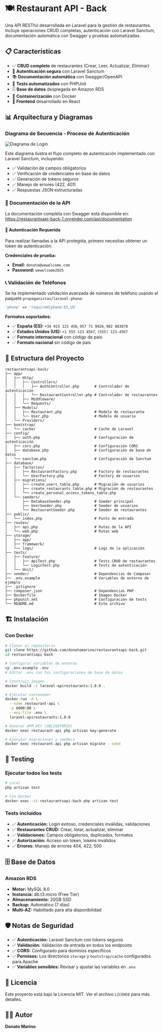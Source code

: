 # 🍽️ Restaurant API - Back

Una API RESTful desarrollada en Laravel para la gestión de restaurantes. Incluye operaciones CRUD completas, autenticación con Laravel Sanctum, documentación automática con Swagger y pruebas automatizadas.

## 📋 Características

- ✅ **CRUD completo** de restaurantes (Crear, Leer, Actualizar, Eliminar)
- 🔐 **Autenticación segura** con Laravel Sanctum
- 📚 **Documentación automática** con Swagger/OpenAPI
- 🧪 **Tests automatizados** con PHPUnit
- 🗄️ **Base de datos** desplegada en Amazon RDS
- 🐳 **Containerización** con Docker
- 🎨 **Frontend** desarrollado en React

## 📊 Arquitectura y Diagramas

### Diagrama de Secuencia - Proceso de Autenticación
![Diagrama de Login](./docs/diagrama_secuencia_login.png)

Este diagrama ilustra el flujo completo de autenticación implementado con Laravel Sanctum, incluyendo:

- ✅ Validación de campos obligatorios
- ✅ Verificación de credenciales en base de datos
- ✅ Generación de tokens seguros
- ✅ Manejo de errores (422, 401)
- ✅ Respuestas JSON estructuradas

### 📖 Documentación de la API
La documentación completa con Swagger está disponible en:
https://restaurantsapi-back-1.onrender.com/api/documentation

#### 🔐 Autenticación Requerida
Para realizar llamadas a la API protegida, primero necesitas obtener un token de autenticación:

**Credenciales de prueba:**
- **Email:** `donato@wewelcome.com`
- **Password:** `wewelcome2025`

### 📞 Validación de Teléfonos
Se ha implementado validación avanzada de números de teléfono usando el paquete `propaganistas/laravel-phone`:

```php
'phone' => 'required|phone:ES,US'
```

**Formatos soportados:**
- ✅ **España (ES):** `+34 915 123 456`, `957 71 9926`, `982 883878`
- ✅ **Estados Unidos (US):** `+1 555 123 4567`, `(555) 123-4567`
- ✅ **Formato internacional** con código de país
- ✅ **Formato nacional** sin código de país

## 📁 Estructura del Proyecto

```
restaurantsapi-back/
├── app/
│   ├── Http/
│   │   ├── Controllers/
│   │   │   ├── AuthController.php       # Controlador de autenticación
│   │   │   └── RestaurantController.php # Controlador de restaurantes
│   │   ├── Middleware/
│   │   └── Requests/
│   ├── Models/
│   │   ├── Restaurant.php               # Modelo de restaurante
│   │   └── User.php                     # Modelo de usuario
│   └── Providers/
├── bootstrap/
│   └── cache/                           # Cache de Laravel
├── config/
│   ├── auth.php                         # Configuración de autenticación
│   ├── cors.php                         # Configuración CORS
│   ├── database.php                     # Configuración de base de datos
│   └── sanctum.php                      # Configuración de Sanctum
├── database/
│   ├── factories/
│   │   ├── RestaurantFactory.php        # Factory de restaurantes
│   │   └── UserFactory.php              # Factory de usuarios
│   ├── migrations/
│   │   ├── create_users_table.php       # Migración de usuarios
│   │   ├── create_restaurants_table.php # Migración de restaurantes
│   │   └── create_personal_access_tokens_table.php
│   └── seeders/
│       ├── DatabaseSeeder.php           # Seeder principal
│       ├── UserSeeder.php               # Seeder de usuarios
│       └── RestaurantSeeder.php         # Seeder de restaurantes
├── public/
│   └── index.php                        # Punto de entrada
├── routes/
│   ├── api.php                          # Rutas de la API
│   └── web.php                          # Rutas web
├── storage/
│   ├── app/
│   ├── framework/
│   └── logs/                            # Logs de la aplicación
├── tests/
│   ├── Feature/
│   │   ├── ApiTest.php                  # Tests CRUD de restaurantes
│   │   └── LoginTest.php                # Tests de autenticación
│   └── Unit/
├── vendor/                              # Dependencias de Composer
├── .env.example                         # Variables de entorno de ejemplo
├── .gitignore
├── composer.json                        # Dependencias PHP
├── Dockerfile                           # Imagen Docker
├── phpunit.xml                          # Configuración de tests
└── README.md                            # Este archivo
```

## 🏗️ Instalación

### Con Docker

```bash
# Clonar el repositorio
git clone https://github.com/donatomarino/restaurantsapi-back.git
cd restaurantsapi-back

# Configurar variables de entorno
cp .env.example .env
# Editar .env con tus configuraciones de base de datos

# Construir imagen
docker build -t laravel-apirestaurants:1.0.0 .

# Ejecutar contenedor
docker run -d \
  --name restaurant-api \
  -p 8000:80 \
  --env-file .env \
  laravel-apirestaurants:1.0.0

# Generar APP_KEY (OBLIGATORIO)
docker exec restaurant-api php artisan key:generate

# Ejecutar migraciones y seeders
docker exec restaurant-api php artisan migrate --seed
```

## 🧪 Testing

### Ejecutar todos los tests
```bash
# Local
php artisan test

# Con Docker
docker exec -it restaurantsapi-back php artisan test
```

### Tests incluidos
- ✅ **Autenticación:** Login exitoso, credenciales inválidas, validaciones
- ✅ **Restaurantes CRUD:** Crear, listar, actualizar, eliminar
- ✅ **Validaciones:** Campos obligatorios, duplicados, formatos
- ✅ **Autorización:** Acceso sin token, tokens inválidos
- ✅ **Errores:** Manejo de errores 404, 422, 500

## 🗄️ Base de Datos

### Amazon RDS
- **Motor:** MySQL 8.0
- **Instancia:** db.t3.micro (Free Tier)
- **Almacenamiento:** 20GB SSD
- **Backup:** Automático (7 días)
- **Multi-AZ:** Habilitado para alta disponibilidad

## 🛡️ Notas de Seguridad

- ✅ **Autenticación:** Laravel Sanctum con tokens seguros
- ✅ **Validación:** Validación de entrada en todos los endpoints
- ✅ **CORS:** Configurado para dominios específicos
- ✅ **Permisos:** Los directorios `storage` y `bootstrap/cache` configurados para Apache
- ✅ **Variables sensibles:** Revisar y ajustar las variables en `.env`

## 📝 Licencia

Este proyecto está bajo la Licencia MIT. Ver el archivo `LICENSE` para más detalles.

## 👨‍💻 Autor

**Donato Marino**






